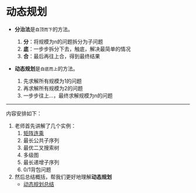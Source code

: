 # 动态规划

- **分治法**是`自顶而下`的方法。
    1. **分**：将规模为n的问题拆分为子问题
    2. **底**：一步步拆分下去，触底，解决最简单的情况
    3. **合**：最后再往上合，得到最终结果

- **动态规划**是`自底而上`的方法。
    1. 先求解所有规模为1的问题
    2. 再求解所有规模为2的问题
    3. 一步步往上...，最终求解规模为n的问题

---

内容安排如下：

1. 老师首先讲解了几个实例：
    1. [矩阵连乘](计算机算法设计与分析/动态规划/矩阵连乘.md)
    2. 最长公共子序列
    3. 最优二叉搜索树
    4. 多级图
    5. 最长递增子序列
    6. 0/1背包问题
2. 然后总结概括，帮我们更好地理解**动态规划**
    - [动态规划总结](计算机算法设计与分析/动态规划/动态规划总结.md)